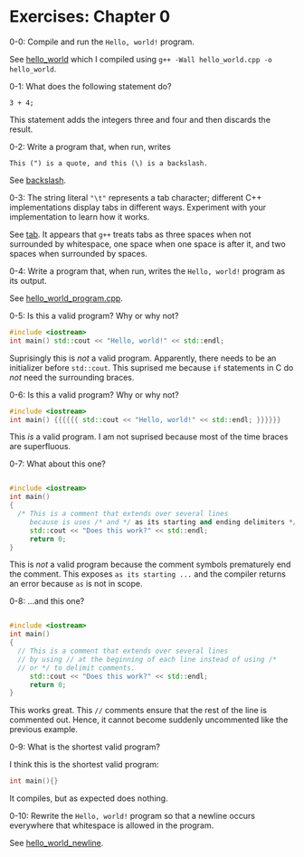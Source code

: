 # Exercises: Chapter 0

0-0: Compile and run the `Hello, world!` program.

See [hello_world](hello_world.cpp) which I compiled using 
`g++ -Wall hello_world.cpp -o hello_world`.

0-1: What does the following statement do?

```
3 + 4;
```

This statement adds the integers three and four and then discards the result.

0-2: Write a program that, when run, writes

```
This (") is a quote, and this (\) is a backslash.
```

See [backslash](backslash.cpp).

0-3: The string literal `"\t"` represents a tab character; different C++
implementations display tabs in different ways. Experiment with your
implementation to learn how it works.

See [tab](tab.cpp). It appears that `g++` treats tabs as three spaces when not 
surrounded by whitespace, one space when one space is after it, and two spaces
when surrounded by spaces.

0-4: Write a program that, when run, writes the `Hello, world!` program as its
output.

See [hello_world_program.cpp](hello_world_program.cpp).

0-5: Is this a valid program? Why or why not?

```c++
#include <iostream>
int main() std::cout << "Hello, world!" << std::endl;
```

Suprisingly this is *not* a valid program. Apparently, there needs to be an
initializer before `std::cout`. This suprised me because `if` statements in C
do *not* need the surrounding braces.

0-6: Is this a valid program? Why or why not?

```c++
#include <iostream>
int main() {{{{{{ std::cout << "Hello, world!" << std::endl; }}}}}}
```

This *is* a valid program. I am not suprised because most of the time braces
are superfluous.

0-7: What about this one?

```c++

#include <iostream>
int main()
{
  /* This is a comment that extends over several lines
     because is uses /* and */ as its starting and ending delimiters */
     std::cout << "Does this work?" << std::endl;
     return 0;
}
```

This is *not* a valid program because the comment symbols prematurely end the 
comment. This exposes `as its starting ...` and the compiler returns an error
because `as` is not in scope.

0-8: ...and this one?

```c++

#include <iostream>
int main()
{
  // This is a comment that extends over several lines
  // by using // at the beginning of each line instead of using /*
  // or */ to delimit comments.
     std::cout << "Does this work?" << std::endl;
     return 0;
}
```

This works great. This `//` comments ensure that the rest of the line is 
commented out. Hence, it cannot become suddenly uncommented like the previous
example.

0-9: What is the shortest valid program?

I think this is the shortest valid program:

```c++
int main(){}
```

It compiles, but as expected does nothing.

0-10: Rewrite the `Hello, world!` program so that a newline occurs everywhere
that whitespace is allowed in the program.

See [hello_world_newline](hello_world_newline.cpp).
